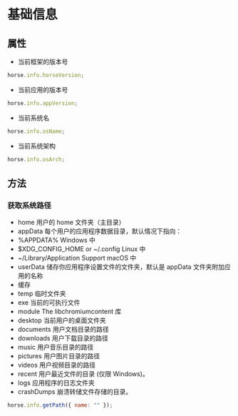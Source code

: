 # 基础信息

## 属性

- 当前框架的版本号

```javascript
horse.info.horseVersion;
```

- 当前应用的版本号

```javascript
horse.info.appVersion;
```

- 当前系统名

```javascript
horse.info.osName;
```

- 当前系统架构

```javascript
horse.info.osArch;
```

## 方法

### 获取系统路径

- home 用户的 home 文件夹（主目录）
- appData 每个用户的应用程序数据目录，默认情况下指向：
- %APPDATA% Windows 中
- $XDG_CONFIG_HOME or ~/.config Linux 中
- ~/Library/Application Support macOS 中
- userData 储存你应用程序设置文件的文件夹，默认是 appData 文件夹附加应用的名称
- 缓存
- temp 临时文件夹
- exe 当前的可执行文件
- module The libchromiumcontent 库
- desktop 当前用户的桌面文件夹
- documents 用户文档目录的路径
- downloads 用户下载目录的路径
- music 用户音乐目录的路径
- pictures 用户图片目录的路径
- videos 用户视频目录的路径
- recent 用户最近文件的目录 (仅限 Windows)。
- logs 应用程序的日志文件夹
- crashDumps 崩溃转储文件存储的目录。

```js
horse.info.getPath({ name: "" });
```
